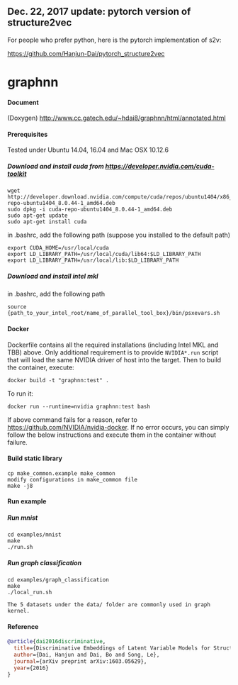 ## Dec. 22, 2017 update: pytorch version of structure2vec

For people who prefer python, here is the pytorch implementation of s2v: 

https://github.com/Hanjun-Dai/pytorch_structure2vec

# graphnn

#### Document

(Doxygen)
http://www.cc.gatech.edu/~hdai8/graphnn/html/annotated.html 

#### Prerequisites

Tested under Ubuntu 14.04, 16.04 and Mac OSX 10.12.6

##### Download and install cuda from https://developer.nvidia.com/cuda-toolkit

    wget http://developer.download.nvidia.com/compute/cuda/repos/ubuntu1404/x86_64/cuda-repo-ubuntu1404_8.0.44-1_amd64.deb
    sudo dpkg -i cuda-repo-ubuntu1404_8.0.44-1_amd64.deb
    sudo apt-get update
    sudo apt-get install cuda
    
  in .bashrc, add the following path (suppose you installed to the default path)
  
    export CUDA_HOME=/usr/local/cuda
    export LD_LIBRARY_PATH=/usr/local/cuda/lib64:$LD_LIBRARY_PATH
    export LD_LIBRARY_PATH=/usr/local/lib:$LD_LIBRARY_PATH
    
##### Download and install intel mkl

  in .bashrc, add the following path
  
    source {path_to_your_intel_root/name_of_parallel_tool_box}/bin/psxevars.sh


#### Docker
  Dockerfile contains all the required installations (including Intel MKL and TBB) above. Only additional requirement is to provide `NVIDIA*.run` script that will load the same NVIDIA driver of host into the target. Then to build the container, execute:

    docker build -t "graphnn:test" .

  To run it:

    docker run --runtime=nvidia graphnn:test bash

  If above command fails for a reason, refer to https://github.com/NVIDIA/nvidia-docker. If no error occurs, you can simply follow the below instructions and execute them in the container without failure.
#### Build static library

    cp make_common.example make_common
    modify configurations in make_common file
    make -j8
    
#### Run example

##### Run mnist

    cd examples/mnist
    make
    ./run.sh

##### Run graph classification

    cd examples/graph_classification
    make
    ./local_run.sh
    
    The 5 datasets under the data/ folder are commonly used in graph kernel. 
    
#### Reference

```bibtex
@article{dai2016discriminative,
  title={Discriminative Embeddings of Latent Variable Models for Structured Data},
  author={Dai, Hanjun and Dai, Bo and Song, Le},
  journal={arXiv preprint arXiv:1603.05629},
  year={2016}
}
```
